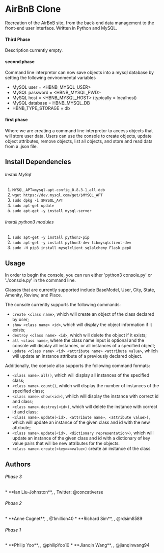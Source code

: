 # AirBnB Clone
Recreation of the AirBnB site, from the back-end data management to the front-end user interface. Written in Python and MySQL.

<h4>Third Phase</h4>
Description currently empty.

<h4>second phase</h4>
Command line interpretor can now save objects into a mysql database by setting the following environmental variables

* MySQL user = <HBNB_MYSQL_USER>
* MySQL password = <HBNB_MYSQL_PWD>
* MySQL host = <HBNB_MYSQL_HOST> (typically = localhost)
* MySQL database = HBNB_MYSQL_DB
* HBNB_TYPE_STORAGE = db

<h4>first phase</h4>
Where we are creating a command line interpretor to access objects that will store user data. Users can use the console to create objects, update object attributes, remove objects, list all objects, and store and read data from a .json file. 

## Install Dependencies 

<h6>Install MySql</h6>

1. ``MYSQL_APT=mysql-apt-config_0.8.3-1_all.deb``
2. ``wget https://dev.mysql.com/get/$MYSQL_APT``
3. ``sudo dpkg -i $MYSQL_APT``
4. ``sudo apt-get update``
5. ``sudo apt-get -y install mysql-server``

<h6>Install python3 modules</h6>

1. ``sudo apt-get -y install python3-pip``
2. ``sudo apt-get -y install python3-dev libmysqlclient-dev``
3. ``sudo -H pip3 install mysqlclient sqlalchemy Flask pep8``

## Usage
In order to begin the console, you can run either 'python3 console.py' or './console.py' in the command line.

Classes that are currently supported include BaseModel, User, City, State, Amenity, Review, and Place.

The console currently supports the following commands:
* ``create <class name>``, which will create an object of the class declared by user;
* ``show <class name> <id>``, which will display the object information if it exists;
* ``destroy <class name> <id>``, which will delete the object if it exists;
* ``all <class name>``, where the class name input is optional and the console will display all instances, or all instances of a specified object;
* ``update <class name> <id> <attribute name> <attribute value>``, whilch will update an instance attribute of a previously declared object.

Additionally, the console also supports the following command formats:
* ``<class name>.all()``, which will display all instances of the specified class;
* ``<class name>.count()``, whilch will display the number of instances of the specified class;
* ``<class name>.show(<id>)``, whilch will display the instance with correct id and class;
* ``<class name>.destroy(<id>)``, which will delete the instance with correct id and class;
* ``<class name>.update(<id>, <attribute name>, <attribute value>)``, which will update an instance of the given class and id with the new attribute;
* ``<class name>.update(<id>, <dictionary representation>)``, which will update an instance of the given class and id with a dictionary of key value pairs that will be new attributes for the objects. 
* ``<class name>.create(<key>=<value>)`` create an instance of the class

## Authors

<h6>Phase 3</h6>
* **Ian Liu-Johnston**, <ian.liu-johnson@holbertonschool.com>, Twitter: @concativerse

<h6>Phase 2</h6>
* **Anne Cognet**, <anne.cognet@holbertonschool.com>, @1million40
* **Richard Sim**, <richard.sim@holbertonschool.com>, @rdsim8589

<h6>Phase 1</h6>
* **Philip Yoo**, <philip.yoo@holbertonschool.com>, @philipYoo10
* **Jianqin Wang**, <jianqin.wang@holbertonschool.com>, @jianqinwang94
